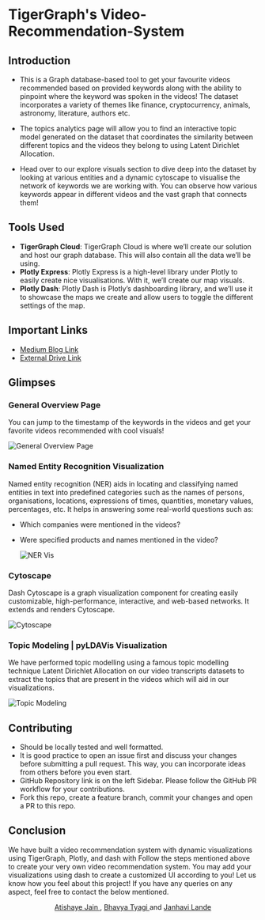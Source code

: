 # TigerGraph's Video-Recommendation-System

## Introduction
- This is a Graph database-based tool to get your favourite videos recommended based on provided keywords along with the ability to pinpoint where the keyword was spoken in the videos! The dataset incorporates a variety of themes like finance, cryptocurrency, animals, astronomy, literature, authors etc. 

- The topics analytics page will allow you to find an interactive topic model generated on the dataset that coordinates the similarity between different topics and the videos they belong to using Latent Dirichlet Allocation. 

- Head over to our explore visuals section to dive deep into the dataset by looking at various entities and a dynamic cytoscape to visualise the network of keywords we are working with. You can observe how various keywords appear in different videos and the vast graph that connects them! 


## Tools Used
- **TigerGraph Cloud**: TigerGraph Cloud is where we’ll create our solution and host our graph database. This will also contain all the data we’ll be using.
- **Plotly Express**: Plotly Express is a high-level library under Plotly to easily create nice visualisations. With it, we’ll create our map visuals.
- **Plotly Dash**: Plotly Dash is Plotly’s dashboarding library, and we’ll use it to showcase the maps we create and allow users to toggle the different settings of the map.

## Important Links
- <a href="https://medium.com/@btyagi/video-recommendation-system-561dd60e563b"> Medium Blog Link </a>
- <a href="https://drive.google.com/drive/folders/1k1nDWr2p4p63X2LegnFjBwqRhmjBl-Uh?usp=sharing"> External Drive Link </a>

## Glimpses

### General Overview Page
You can jump to the timestamp of the keywords in the videos and get your favorite videos recommended with cool visuals!

  ![General Overview Page](https://user-images.githubusercontent.com/55448429/166070187-c72fe759-3dfd-4723-92d0-64fe20ee05e1.gif)

### Named Entity Recognition Visualization

Named entity recognition (NER) aids in locating and classifying named entities in text into predefined categories such as the names of persons, organisations, locations, expressions of times, quantities, monetary values, percentages, etc. It helps in answering some real-world questions such as:
- Which companies were mentioned in the videos?
- Were specified products and names mentioned in the video?

  ![NER Vis](https://user-images.githubusercontent.com/55448429/166070211-cec8a791-d1d0-46fe-b925-762dc346e145.gif)

### Cytoscape

Dash Cytoscape is a graph visualization component for creating easily customizable, high-performance, interactive, and web-based networks. It extends and renders Cytoscape.

  ![Cytoscape](https://user-images.githubusercontent.com/55448429/166070258-2b46b595-ccc6-43e9-b256-6fba84a04f88.gif)

### Topic Modeling | pyLDAVis Visualization

We have performed topic modelling using a famous topic modelling technique Latent Dirichlet Allocation on our video transcripts datasets to extract the topics that are present in the videos which will aid in our visualizations.
  
  ![Topic Modeling](https://user-images.githubusercontent.com/55448429/166070281-c7adf4ca-a081-4b65-9426-d3b6dd2bffeb.gif)

## Contributing

- Should be locally tested and well formatted.
- It is good practice to open an issue first and discuss your changes before submitting a pull request. This way, you can incorporate ideas from others before you even start.
- GitHub Repository link is on the left Sidebar. Please follow the GitHub PR workflow for your contributions.
- Fork this repo, create a feature branch, commit your changes and open a PR to this repo.

## Conclusion
We have built a video recommendation system with dynamic visualizations using TigerGraph, Plotly, and dash with
Follow the steps mentioned above to create your very own video recommendation system. You may add your visualizations using dash to create a customized UI according to you! Let us know how you feel about this project! If you have any queries on any aspect, feel free to contact the below mentioned.


<div align='center',style={'display':'flex'}> 
<a href="https://github.com/atishaye"> Atishaye Jain </a>
, <a href="https://github.com/bhavyatyagi"> Bhavya Tyagi </a>
 and <a href="https://github.com/janhavilande"> Janhavi Lande </a>
</div>
